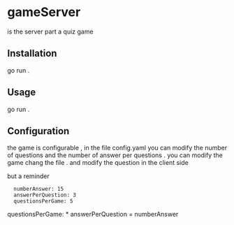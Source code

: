 # gameServer
is the server part a quiz game 

## Installation
go  run .

## Usage
go  run .


## Configuration
the game is configurable , in the file config.yaml you can modify the number of questions and the number of answer per questions .
you can modify  the game chang the file . and modify the question in the client side 

but a reminder 
```
  numberAnswer: 15
  answerPerQuestion: 3
  questionsPerGame: 5

```
  questionsPerGame: * answerPerQuestion  = numberAnswer